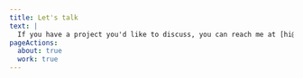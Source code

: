 ```yaml
---
title: Let's talk
text: |
  If you have a project you'd like to discuss, you can reach me at [hi@zeb.codes](mailto:hi@zeb.codes) or fill out this handy form and I'll get back to you as soon.
pageActions:
  about: true
  work: true
---
```

